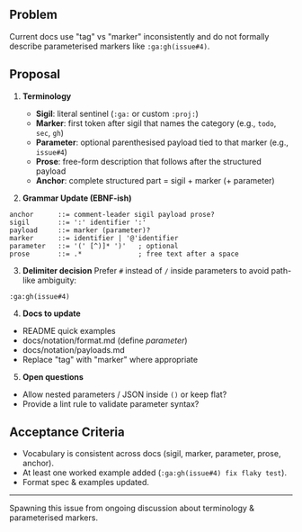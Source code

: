 ## Problem
Current docs use "tag" vs "marker" inconsistently and do not formally describe parameterised markers like `:ga:gh(issue#4)`.

## Proposal
1. **Terminology**
   - **Sigil**: literal sentinel (`:ga:` or custom `:proj:`)
   - **Marker**: first token after sigil that names the category (e.g., `todo`, `sec`, `gh`)
   - **Parameter**: optional parenthesised payload tied to that marker (e.g., `issue#4`)
   - **Prose**: free-form description that follows after the structured payload
   - **Anchor**: complete structured part = sigil + marker (+ parameter)

2. **Grammar Update (EBNF-ish)**
```ebnf
anchor      ::= comment-leader sigil payload prose?
sigil       ::= ':' identifier ':'
payload     ::= marker (parameter)?
marker      ::= identifier | '@'identifier
parameter   ::= '(' [^)]* ')'   ; optional
prose       ::= .*              ; free text after a space
```

3. **Delimiter decision**
Prefer `#` instead of `/` inside parameters to avoid path-like ambiguity:
```
:ga:gh(issue#4)
```

4. **Docs to update**
- README quick examples
- docs/notation/format.md (define *parameter*)
- docs/notation/payloads.md
- Replace "tag" with "marker" where appropriate

5. **Open questions**
- Allow nested parameters / JSON inside `()` or keep flat?
- Provide a lint rule to validate parameter syntax?

## Acceptance Criteria
- Vocabulary is consistent across docs (sigil, marker, parameter, prose, anchor).
- At least one worked example added (`:ga:gh(issue#4) fix flaky test`).
- Format spec & examples updated.

---
Spawning this issue from ongoing discussion about terminology & parameterised markers.
